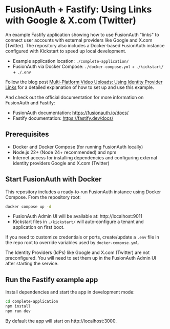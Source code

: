 # FusionAuth + Fastify: Using Links with Google & X.com (Twitter)

An example Fastify application showing how to use FusionAuth "links" to connect user accounts with external providers like Google and X.com (Twitter). The repository also includes a Docker‑based FusionAuth instance configured with Kickstart to speed up local development.

- Example application location: `./complete-application/`
- FusionAuth via Docker Compose: `./docker-compose.yml` + `./kickstart/` + `./.env`

Follow the blog post [Multi-Platform Video Uploads: Using Identity Provider Links](https://fusionauth.io/blog/using-identity-provider-links) for a detailed explanation of how to set up and use this example.

And check out the official documentation for more information on FusionAuth and Fastify:
- FusionAuth documentation: https://fusionauth.io/docs/
- Fastify documentation: https://fastify.dev/docs/

## Prerequisites

- Docker and Docker Compose (for running FusionAuth locally)
- Node.js 22+ (Node 24+ recommended) and npm
- Internet access for installing dependencies and configuring external identity providers Google and X.com (Twitter)

## Start FusionAuth with Docker

This repository includes a ready‑to‑run FusionAuth instance using Docker Compose. From the repository root:

```bash
docker compose up -d
```

- FusionAuth Admin UI will be available at: http://localhost:9011
- Kickstart files in `./kickstart/` will auto‑configure a tenant and application on first boot.

If you need to customize credentials or ports, create/update a `.env` file in the repo root to override variables used by `docker-compose.yml`.

The Identity Providers (IdPs) like Google and X.com (Twitter) are not preconfigured. You will need to set them up in the FusionAuth Admin UI after starting the service.

## Run the Fastify example app

Install dependencies and start the app in development mode:

```bash
cd complete-application
npm install
npm run dev
```

By default the app will start on http://localhost:3000.
